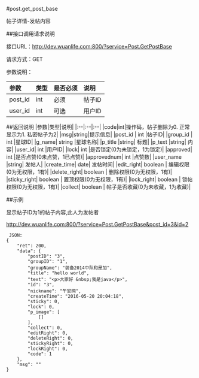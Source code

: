 #post.get_post_base

帖子详情-发帖内容

##接口调用请求说明

接口URL：http://dev.wuanlife.com:800/?service=Post.GetPostBase

请求方式：GET

参数说明：

|参数|类型|是否必须|说明|
|:--|:--|:--|:--|
|post_id|int|必须|帖子ID|
|user_id|int|可选|用户ID|

##返回说明
|参数|类型|说明|
|:--|:--|:--|
|code|int|操作码，帖子删除为0. 正常显示为1. 私密帖子为2|
|msg|string|提示信息|
|post_id	|	int	|帖子ID|
|group_id	|	int	|星球ID|
|g_name|	string	|星球名称|
|p_title	|string|	标题|
|p_text	|string|	内容|
|user_id|	int	|用户ID|
|lock|    int |是否锁定(0为未锁定，1为锁定)|
|approved|	int	|是否点赞(0未点赞，1已点赞)|
|approvednum|	int	|点赞数|
|user_name	|string|	发帖人|
|create_time|	date|	发帖时间|
|edit_right|	boolean	|	编辑权限(0为无权限，1有)|
|delete_right|	boolean	|	删除权限(0为无权限，1有)|
|sticky_right|	boolean	|	置顶权限(0为无权限，1有)|
|lock_right|	boolean	|	锁帖权限(0为无权限，1有)|
|collect| boolean |   帖子是否收藏(0为未收藏，1为收藏)|

##示例

显示帖子ID为1的帖子内容,此人为发帖者

http://dev.wuanlife.com:800/?service=Post.GetPostBase&post_id=3&id=2

     JSON:
    {
        "ret": 200,
        "data": {
            "postID": "3",
            "groupID": "1",
            "groupName": "装备2014中队和是加",
            "title": "hello world",
            "text": "<p>大家好 &nbsp;我是java</p>",
            "id": "3",
            "nickname": "午安网",
            "createTime": "2016-05-20 20:04:18",
            "sticky": 0,
            "lock": 0,
            "p_image": [
                []
            ],
            "collect": 0,
            "editRight": 0,
            "deleteRight": 0,
            "stickyRight": 0,
            "lockRight": 0,
            "code": 1
        },
        "msg": ""
    }

